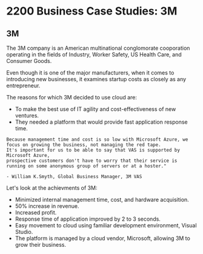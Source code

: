 # 2200 Business Case Studies: 3M

## 3M

The 3M company is an American multinational conglomorate cooporation operating in the fields of Industry, Worker Safety, US Health Care, and Consumer Goods.

Even though it is one of the major manufacturers, when it comes to introducing new businesses, it examines startup costs as closely as any entrepreneur. 

The reasons for which 3M decided to use cloud are: 

- To make the best use of IT agility and cost-effectiveness of new ventures.
- They needed a platform that would provide fast application response time.

```
Because management time and cost is so low with Microsoft Azure, we focus on growing the business, not managing the red tape.
It's important for us to be able to say that VAS is supported by Microsoft Azure, 
prospective customers don't have to worry that their service is running on some anonymous group of servers or at a hoster."

- William K.Smyth, Global Business Manager, 3M VAS
```

Let's look at the achievments of 3M:

- Minimized internal management time, cost, and hardware acquisition.
- 50% increase in revenue.
- Increased profit.
- Response time of application improved by 2 to 3 seconds.
- Easy movement to cloud using familiar development environment, Visual Studio. 
- The platform is managed by a cloud vendor, Microsoft, allowing 3M to grow their business.
